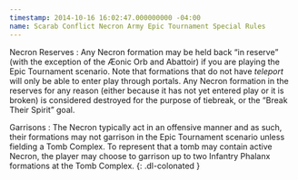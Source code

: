 ```yaml
---
timestamp: 2014-10-16 16:02:47.000000000 -04:00
name: Scarab Conflict Necron Army Epic Tournament Special Rules
---
```

Necron Reserves
: Any Necron formation may be held back <q>in reserve</q> (with the exception of the &AElig;onic Orb and Abattoir) if you are playing the Epic Tournament scenario. Note that formations that do not have _teleport_ will only be able to enter play through portals. Any Necron formation in the reserves for any reason (either because it has not yet entered play or it is broken) is considered destroyed for the purpose of tiebreak, or the <q>Break Their Spirit</q> goal.

Garrisons
: The Necron typically act in an offensive manner and as such, their formations may not garrison in the Epic Tournament scenario unless fielding a Tomb Complex. To represent that a tomb may contain active Necron, the player may choose to garrison up to two Infantry Phalanx formations at the Tomb Complex.
{: .dl-colonated }
